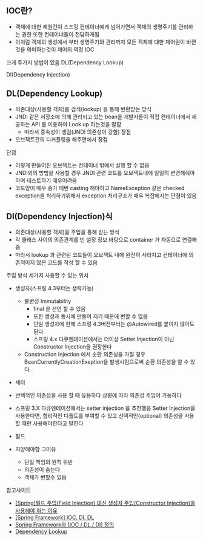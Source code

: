 ## IOC란?
- 객체에 대한 제원건이 스프링 컨테이너에게 넘어가면서 객체의 생명주기를 관리하는 권한 또한 컨테이너들이 전담하게됨
- 이처럼 객체의 생성에서 부터 생명주기와 관리까지 모든 객체에 대한 제어권이 바뀐것을 의미하는것이 제어의 역정 IOC

크게 두가지 방법이 있음
DL(Dependency Lookup)

DI(Dependency Injection)


## DL(Dependency Lookup)
- 의존대상(사용할 객체)를 검색(lookup) 을 통해 반환받는 방식
- JNDI 같은 저장소에 의해 관리되고 있는 bean을 개발자들이 직접 컨테이너에서 제공하는 API 를 이용하여 Look up 하는것을 말함
    - 따라서 종속성이 생김(JNDI 의존성이 강함)
장점
- 오브젝트간의 디커플링을 해주면에서 장점

단점
- 이렇게 만들어진 오브젝트는 컨테이너 밖에서 실행 할 수 없음
- JNDI외의 방법을 사용할 경우 JNDI 관련 코드를 오브젝트내에 일일히 변경해줘야 하며 테스트하기 매우어려움
- 코드양이 매우 증가 매번 casting 해야하고 NameException 같은 checked exception을 처리하기위해서
exception 처리구조가 매우 복잡해지는 단점이 있음


## DI(Dependency Injection)식
- 의존대상(사용할 객체)을 주입을 통해 받는 방식
- 각 클래스 사이의 의존관계를 빈 설정 정보 바탕으로 container 가 자동으로 연결해줌
- 따라서 lookup 과 관련된 코드들이 오브젝트 내에 완전히 사라지고 컨테이너에 의존적이지 않은 코드를 작성 할 수 있음

주입 방식 세가지
사용할 수 있는 위치
- 생성자(스프링 4.3부터는 생략가능)
  - 불변성 Immutability
    - final 을 선언 할 수 있음 
    - 또한 생성과 동시에 만들어 지기 때문에 변할 수 없음
    - 단일 생성자에 한해 스프링 4.3버전부터는  @Autowired를 붙이지 않아도 된다.
    - 스프링 4.x 다큐멘테이션에서는 더이상 Setter Injection이 아닌 Constructor Injection을 권장한다
  - Construction Injection 에서 순환 의존성을 가질 경우 BeanCurrentlyCreationExeption을 발생시킴으로써 순환 의존성을 알 수 있다.
  
- 세터
 - 선택적인 의존성을 사용 할 때 유용하다 상황에 따라 의존성 주입이 가능하다
 - 스프링 3.X 다큐멘테이션에서는 setter injection 을 추천했음
  Setter Injection을 사용한다면, 합리적인 디폴트를 부여할 수 있고 선택적인(optional) 의존성을 사용할 때만 사용해야한다고 말한다
 
- 필드  
 - 지양해야함 그이유
   - 단일 책임의 원칙 위반
   - 의존성이 숨는다
   - 객체가 변할수 있음


참고사이트
- [[Spring]필드 주입(Field Injection) 대신 생성자 주입(Constructor Injection)을 사용해야 하는 이유](https://zorba91.tistory.com/238)
- [[Spring Framework] IOC, DI, DL](https://m.blog.naver.com/PostView.nhn?blogId=wwwkang8&logNo=220985550237&proxyReferer=https%3A%2F%2Fwww.google.com%2F&view=img_4)
- [Spring Framework와 [IOC / DL / DI] 정의](https://madnix.tistory.com/entry/Spring-Framework%EC%99%80-IOC-DL-DI-%EC%A0%95%EC%9D%98)
- [Dependency Lookup](http://javaexplorer03.blogspot.com/2016/02/dependency-lookup.html)
